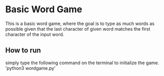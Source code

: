 # Basic Word Game

This is a basic word game, where the goal is to type as much words as possible given that the last character of given word matches the first character of the input word.

## How to run
simply type the following command on the terminal to initialize the game.
'python3 wordgame.py'
